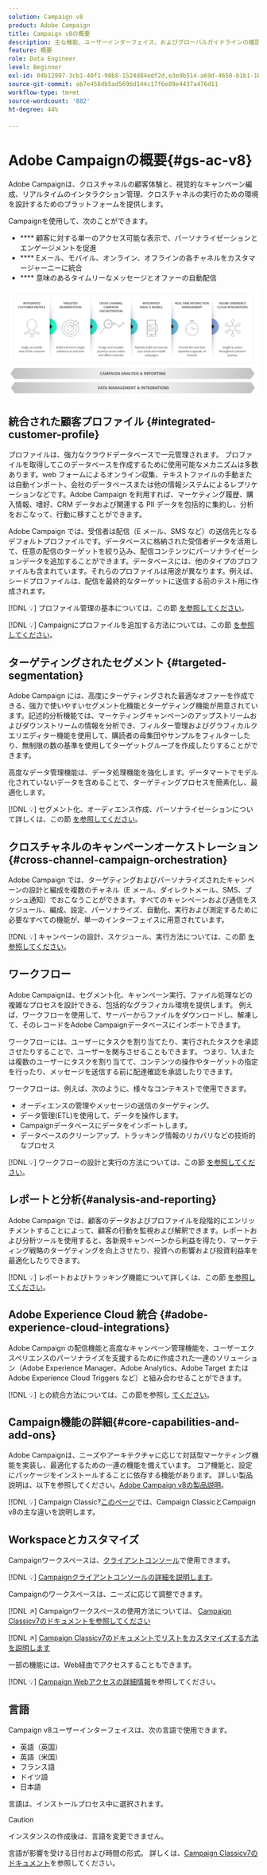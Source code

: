```yaml
---
solution: Campaign v8
product: Adobe Campaign
title: Campaign v8の概要
description: 主な機能、ユーザーインターフェイス、およびグローバルガイドラインの確認
feature: 概要
role: Data Engineer
level: Beginner
exl-id: 04b12907-3cb1-40f1-90b8-1524d84edf2d,e3e9b514-a69d-4650-b1b1-1b76b4f3d63f
source-git-commit: ab7e458db5ad5696d144c17f6e89e4437a476d11
workflow-type: tm+mt
source-wordcount: '882'
ht-degree: 44%

---
```


# Adobe Campaignの概要{#gs-ac-v8}

Adobe Campaignは、クロスチャネルの顧客体験と、視覚的なキャンペーン編成、リアルタイムのインタラクション管理、クロスチャネルの実行のための環境を設計するためのプラットフォームを提供します。

Campaignを使用して、次のことができます。

* **** 顧客に対する単一のアクセス可能な表示で、パーソナライゼーションとエンゲージメントを促進
* **** Eメール、モバイル、オンライン、オフラインの各チャネルをカスタマージャーニーに統合
* **** 意味のあるタイムリーなメッセージとオファーの自動配信

![](assets/ac-capabilities.png)

## 統合された顧客プロファイル {#integrated-customer-profile}

プロファイルは、強力なクラウドデータベースで一元管理されます。 プロファイルを取得してこのデータベースを作成するために使用可能なメカニズムは多数あります。web フォームによるオンライン収集、テキストファイルの手動または自動インポート、会社のデータベースまたは他の情報システムによるレプリケーションなどです。Adobe Campaign を利用すれば、マーケティング履歴、購入情報、嗜好、CRM データおよび関連する PII データを包括的に集約し、分析をおこなって、行動に移すことができます。

Adobe Campaign では、受信者は配信（E メール、SMS など）の送信先となるデフォルトプロファイルです。データベースに格納された受信者データを活用して、任意の配信のターゲットを絞り込み、配信コンテンツにパーソナライゼーションデータを追加することができます。データベースには、他のタイプのプロファイルも含まれています。それらのプロファイルは用途が異なります。例えば、シードプロファイルは、配信を最終的なターゲットに送信する前のテスト用に作成されます。

[!DNL :bulb:] プロファイル管理の基本については、この節 [を参照してください](audiences.md)。

[!DNL :bulb:] Campaignにプロファイルを追加する方法については、この節 [を参照してください](import.md)。

## ターゲティングされたセグメント {#targeted-segmentation}

Adobe Campaign には、高度にターゲティングされた最適なオファーを作成できる、強力で使いやすいセグメント化機能とターゲティング機能が用意されています。記述的分析機能では、マーケティングキャンペーンのアップストリームおよびダウンストリームの情報を分析でき、フィルター管理およびグラフィカルクエリエディター機能を使用して、購読者の母集団やサンプルをフィルターしたり、無制限の数の基準を使用してターゲットグループを作成したりすることができます。

高度なデータ管理機能は、データ処理機能を強化します。データマートでモデル化されていないデータを含めることで、ターゲティングプロセスを簡素化し、最適化します。

[!DNL :bulb:] セグメント化、オーディエンス作成、パーソナライゼーションについて詳しくは、この節 [を参照してください](audiences.md)。

## クロスチャネルのキャンペーンオーケストレーション {#cross-channel-campaign-orchestration}

Adobe Campaign では、ターゲティングおよびパーソナライズされたキャンペーンの設計と編成を複数のチャネル（E メール、ダイレクトメール、SMS、プッシュ通知）でおこなうことができます。すべてのキャンペーンおよび通信をスケジュール、編成、設定、パーソナライズ、自動化、実行および測定するために必要なすべての機能が、単一のインターフェイスに用意されています。

[!DNL :bulb:] キャンペーンの設計、スケジュール、実行方法については、この節 [を参照してください](campaigns.md)。

## ワークフロー

Adobe Campaignは、セグメント化、キャンペーン実行、ファイル処理などの複雑なプロセスを設計できる、包括的なグラフィカル環境を提供します。 例えば、ワークフローを使用して、サーバーからファイルをダウンロードし、解凍して、そのレコードをAdobe Campaignデータベースにインポートできます。

ワークフローには、ユーザーにタスクを割り当てたり、実行されたタスクを承認させたりすることで、ユーザーを関与させることもできます。 つまり、1人または複数のユーザーにタスクを割り当てて、コンテンツの操作やターゲットの指定を行ったり、メッセージを送信する前に配達確認を承認したりできます。

ワークフローは、例えば、次のように、様々なコンテキストで使用できます。

* オーディエンスの管理やメッセージの送信のターゲティング。
* データ管理(ETL)を使用して、データを操作します。
* Campaignデータベースにデータをインポートします。
* データベースのクリーンアップ、トラッキング情報のリカバリなどの技術的なプロセス

[!DNL :bulb:] ワークフローの設計と実行の方法については、この節 [を参照してください](../config/workflows.md)。

## レポートと分析{#analysis-and-reporting}

Adobe Campaign では、顧客のデータおよびプロファイルを段階的にエンリッチメントすることによって、顧客の行動を監視および解釈できます。レポートおよび分析ツールを使用すると、各新規キャンペーンから利益を得たり、マーケティング戦略のターゲティングを向上させたり、投資への影響および投資利益率を最適化したりできます。

[!DNL :bulb:] レポートおよびトラッキング機能について詳しくは、この節 [を参照してください](reporting.md)。

## Adobe Experience Cloud 統合 {#adobe-experience-cloud-integrations}

Adobe Campaign の配信機能と高度なキャンペーン管理機能を、ユーザーエクスペリエンスのパーソナライズを支援するために作成された一連のソリューション（Adobe Experience Manager、Adobe Analytics、Adobe Target または Adobe Experience Cloud Triggers など）と組み合わせることができます。

[!DNL :bulb:] との統合方法については、この節を参照し [てください](../connect/integration.md)。

## Campaign機能の詳細{#core-capabilities-and-add-ons}

Adobe Campaignは、ニーズやアーキテクチャに応じて対話型マーケティング機能を実装し、最適化するための一連の機能を備えています。 コア機能と、設定にパッケージをインストールすることに依存する機能があります。 詳しい製品説明は、以下を参照してください。[Adobe Campaign v8の製品説明](https://helpx.adobe.com/jp/legal/product-descriptions/adobe-campaign-classic---product-description.html)。

[!DNL :bulb:] Campaign Classic?[このページ](capability-matrix.md)では、Campaign ClassicとCampaign v8の主な違いを説明します。

## Workspaceとカスタマイズ

Campaignワークスペースは、[クライアントコンソール](../dev/general-architecture.md)で使用できます。

[!DNL :bulb:] [Campaignクライアントコンソールの詳細を説明します](../start/connect.md)。

Campaignのワークスペースは、ニーズに応じて調整できます。

[!DNL :arrow_upper_right:]  Campaignワークスペースの使用方法については、 [Campaign Classicv7のドキュメントを参照してください](https://experienceleague.adobe.com/docs/campaign-classic/using/getting-started/starting-with-adobe-campaign/campaign-workspace/adobe-campaign-workspace.html)

[!DNL :arrow_upper_right:]   [Campaign Classicv7のドキュメントでリストをカスタマイズする方法を説明します](https://experienceleague.adobe.com/docs/campaign-classic/using/getting-started/starting-with-adobe-campaign/campaign-workspace/adobe-campaign-ui-lists.html)

一部の機能には、Web経由でアクセスすることもできます。

[!DNL :bulb:] [Campaign Webアクセスの詳細情報](../start/connect.md#web-access)を参照してください。


## 言語

Campaign v8ユーザーインターフェイスは、次の言語で使用できます。

* 英語（英国）
* 英語（米国）
* フランス語
* ドイツ語
* 日本語

言語は、インストールプロセス中に選択されます。

>[!CAUTION]
>
>インスタンスの作成後は、言語を変更できません。

言語が影響を受ける日付および時間の形式。 詳しくは、[Campaign Classicv7のドキュメント](https://experienceleague.adobe.com/docs/campaign-classic/using/getting-started/starting-with-adobe-campaign/campaign-workspace/adobe-campaign-workspace.html?lang=en#date-and-time)を参照してください。

